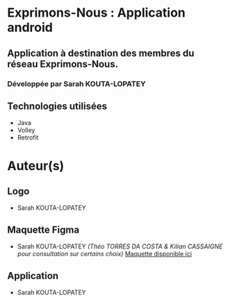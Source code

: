 # Exprimons-Nous : Application android

## Application à destination des membres du réseau Exprimons-Nous.

### Développée par Sarah KOUTA-LOPATEY

## Technologies utilisées

* Java
* Volley
* Retrofit

# Auteur(s)
## Logo
* Sarah KOUTA-LOPATEY

## Maquette Figma
* Sarah KOUTA-LOPATEY 
*(Théo TORRES DA COSTA & Kilian CASSAIGNE pour consultation sur certains choix)*
[Maquette disponible ici](https://www.figma.com/file/b3YVTf2W7bgbzqHKRKvhCU/ExprimonsNous_Android?node-id=63%3A27)

## Application
* Sarah KOUTA-LOPATEY
